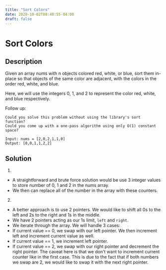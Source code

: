 ```yaml
---
title: "Sort Colors"
date: 2020-10-02T08:40:55-04:00
draft: false
---
```


# Sort Colors
## Description
Given an array nums with n objects colored red, white, or blue, sort them in-place so that objects of the same color are adjacent, with the colors in the order red, white, and blue.

Here, we will use the integers 0, 1, and 2 to represent the color red, white, and blue respectively.

Follow up:

    Could you solve this problem without using the library's sort function?
    Could you come up with a one-pass algorithm using only O(1) constant space?

```
Input: nums = [2,0,2,1,1,0]
Output: [0,0,1,1,2,2]
```

## Solution
1. 
- A straightforward and brute force solution would be use 3
integer values to store number of 0, 1 and 2 in the nums array.
- We then can replace all of the number in the array with these counters.

2. 
- A better approach is to use 2 pointers. We would like to shift all 0s to the left and 2s to the right and 1s in the middle. 
- We have 2 pointers acting as our 1s limit, `left` and `right`.
- We iterate through the array. We will handle 3 cases:
- If current value == 0, we swap with our left pointer. We then increment left and increment current value as well.
- If current value == 1, we increment left pointer.
- If current value == 2, we swap with our right pointer and decrement the right pointer. The caveat here is that we don't want to increment current counter like in the first case. This is due to the fact that if both numbers we swap are 2, we would like to swap it with the next right pointer.





